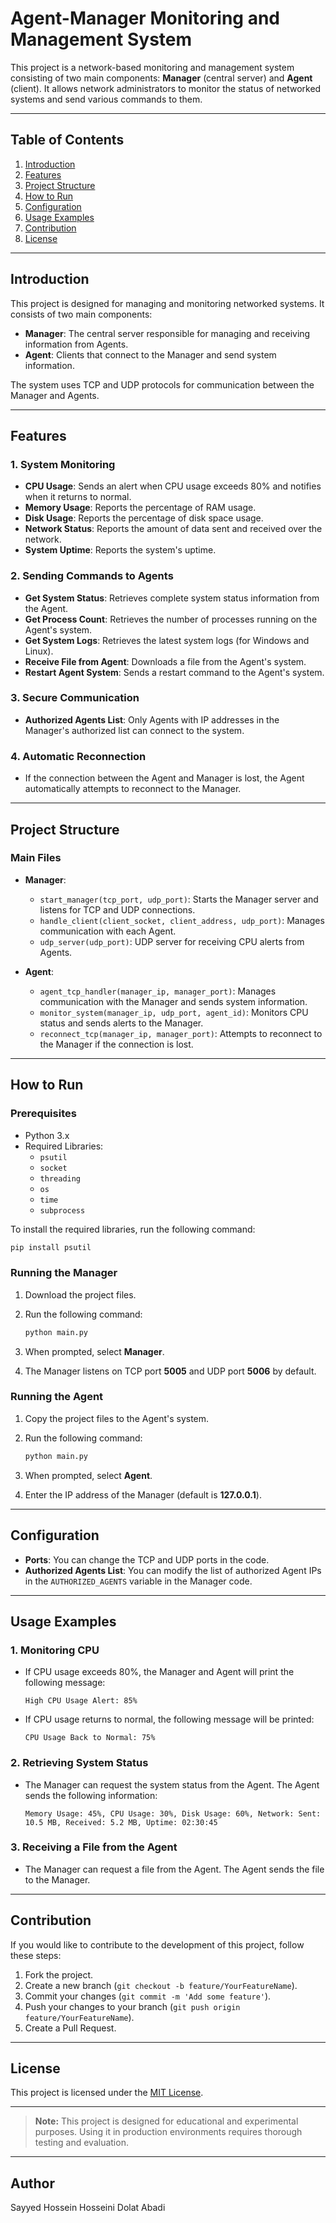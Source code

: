 # Agent-Manager Monitoring and Management System

This project is a network-based monitoring and management system consisting of two main components: **Manager** (central server) and **Agent** (client). It allows network administrators to monitor the status of networked systems and send various commands to them.

---

## Table of Contents

1. [Introduction](#introduction)
2. [Features](#features)
3. [Project Structure](#project-structure)
4. [How to Run](#how-to-run)
5. [Configuration](#configuration)
6. [Usage Examples](#usage-examples)
7. [Contribution](#contribution)
8. [License](#license)

---

## Introduction

This project is designed for managing and monitoring networked systems. It consists of two main components:

- **Manager**: The central server responsible for managing and receiving information from Agents.
- **Agent**: Clients that connect to the Manager and send system information.

The system uses TCP and UDP protocols for communication between the Manager and Agents.

---

## Features

### 1. **System Monitoring**
   - **CPU Usage**: Sends an alert when CPU usage exceeds 80% and notifies when it returns to normal.
   - **Memory Usage**: Reports the percentage of RAM usage.
   - **Disk Usage**: Reports the percentage of disk space usage.
   - **Network Status**: Reports the amount of data sent and received over the network.
   - **System Uptime**: Reports the system's uptime.

### 2. **Sending Commands to Agents**
   - **Get System Status**: Retrieves complete system status information from the Agent.
   - **Get Process Count**: Retrieves the number of processes running on the Agent's system.
   - **Get System Logs**: Retrieves the latest system logs (for Windows and Linux).
   - **Receive File from Agent**: Downloads a file from the Agent's system.
   - **Restart Agent System**: Sends a restart command to the Agent's system.

### 3. **Secure Communication**
   - **Authorized Agents List**: Only Agents with IP addresses in the Manager's authorized list can connect to the system.

### 4. **Automatic Reconnection**
   - If the connection between the Agent and Manager is lost, the Agent automatically attempts to reconnect to the Manager.

---

## Project Structure

### Main Files

- **Manager**:
  - `start_manager(tcp_port, udp_port)`: Starts the Manager server and listens for TCP and UDP connections.
  - `handle_client(client_socket, client_address, udp_port)`: Manages communication with each Agent.
  - `udp_server(udp_port)`: UDP server for receiving CPU alerts from Agents.

- **Agent**:
  - `agent_tcp_handler(manager_ip, manager_port)`: Manages communication with the Manager and sends system information.
  - `monitor_system(manager_ip, udp_port, agent_id)`: Monitors CPU status and sends alerts to the Manager.
  - `reconnect_tcp(manager_ip, manager_port)`: Attempts to reconnect to the Manager if the connection is lost.

---

## How to Run

### Prerequisites

- Python 3.x
- Required Libraries:
  - `psutil`
  - `socket`
  - `threading`
  - `os`
  - `time`
  - `subprocess`

To install the required libraries, run the following command:

```bash
pip install psutil
```

### Running the Manager  

1. Download the project files.  
2. Run the following command:  

    ```bash  
    python main.py  
    ```  

3. When prompted, select **Manager**.  
4. The Manager listens on TCP port **5005** and UDP port **5006** by default.  

### Running the Agent  

1. Copy the project files to the Agent's system.  
2. Run the following command:  

    ```bash  
    python main.py  
    ```  

3. When prompted, select **Agent**.  
4. Enter the IP address of the Manager (default is **127.0.0.1**).

---

## Configuration  

- **Ports**: You can change the TCP and UDP ports in the code.  
- **Authorized Agents List**: You can modify the list of authorized Agent IPs in the `AUTHORIZED_AGENTS` variable in the Manager code.

---

## Usage Examples  

### 1. Monitoring CPU  

- If CPU usage exceeds 80%, the Manager and Agent will print the following message:
  
  ```
  High CPU Usage Alert: 85%
  ```
- If CPU usage returns to normal, the following message will be printed:
  
  ```
  CPU Usage Back to Normal: 75%
  ```

### 2. Retrieving System Status  
- The Manager can request the system status from the Agent. The Agent sends the following information:

  ```
  Memory Usage: 45%, CPU Usage: 30%, Disk Usage: 60%, Network: Sent: 10.5 MB, Received: 5.2 MB, Uptime: 02:30:45
  ```

### 3. Receiving a File from the Agent  
- The Manager can request a file from the Agent. The Agent sends the file to the Manager.

---

## Contribution  

If you would like to contribute to the development of this project, follow these steps:  

1. Fork the project.  
2. Create a new branch (`git checkout -b feature/YourFeatureName`).  
3. Commit your changes (`git commit -m 'Add some feature'`).  
4. Push your changes to your branch (`git push origin feature/YourFeatureName`).  
5. Create a Pull Request.

---

## License  

This project is licensed under the [MIT License](https://opensource.org/licenses/MIT).

---

> **Note:** This project is designed for educational and experimental purposes. Using it in production environments requires thorough testing and evaluation.

---

## Author
Sayyed Hossein Hosseini Dolat Abadi 
